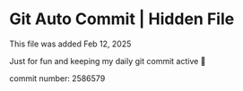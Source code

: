 # Git Auto Commit | Hidden File

This file was added Feb 12, 2025

Just for fun and keeping my daily git commit active 🤪

commit number: 2586579
